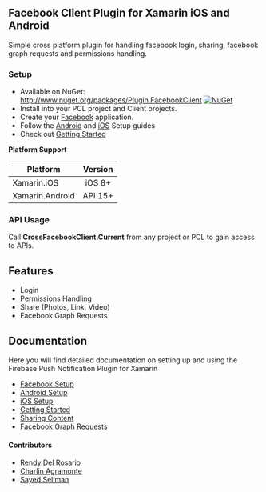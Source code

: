 ## Facebook Client Plugin for Xamarin iOS and Android

Simple cross platform plugin for handling facebook login, sharing, facebook graph requests and permissions handling.

### Setup
* Available on NuGet: http://www.nuget.org/packages/Plugin.FacebookClient [![NuGet](https://img.shields.io/nuget/v/Plugin.FacebookClient.svg?label=NuGet)](https://www.nuget.org/packages/Plugin.FacebookClient/)
* Install into your PCL project and Client projects.
* Create your [Facebook](docs/FacebookPortalSetup.md) application.
* Follow the [Android](docs/AndroidSetup.md) and [iOS](docs/iOSSetup.md) Setup guides
* Check out [Getting Started](docs/GettingStarted.md)

**Platform Support**

|Platform|Version|
| ------------------- | :------------------: |
|Xamarin.iOS|iOS 8+|
|Xamarin.Android|API 15+|

### API Usage

Call **CrossFacebookClient.Current** from any project or PCL to gain access to APIs.

## Features

- Login
- Permissions Handling
- Share (Photos, Link, Video)
- Facebook Graph Requests

## Documentation

Here you will find detailed documentation on setting up and using the Firebase Push Notification Plugin for Xamarin

* [Facebook Setup](docs/FacebookPortalSetup.md)
* [Android Setup](docs/AndroidSetup.md)
* [iOS Setup](docs/iOSSetup.md)
* [Getting Started](docs/GettingStarted.md)
* [Sharing Content](docs/SharingContent.md)
* [Facebook Graph Requests](docs/FacebookGraphRequests.md)

#### Contributors

* [Rendy Del Rosario](https://github.com/rdelrosario)
* [Charlin Agramonte](https://github.com/char0394)
* [Sayed Seliman](https://github.com/sayed-seliman)
